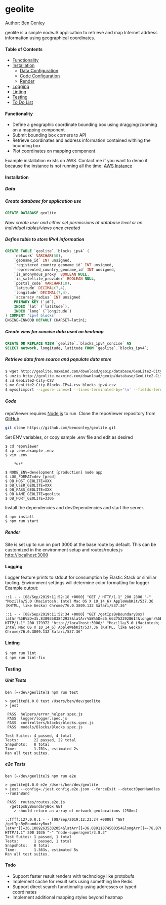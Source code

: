 # geolite
Author: [Ben Conley](http://benconley.net/)

geolite is a simple nodeJS application to retrieve and map Internet address information using geographical coordinates.
#### Table of Contents
* [Functionality](#Functionality)
* [Installation](#Installation)
    * [Data Configuration](#Data)
    * [Code Configuration](#Code)
    * [Render](#Render)
* [Logging](#Logging)
* [Linting](#Linting)
* [Testing](#Testing)
* [To Do List](#Todo)
#### Functionality
  * Define a geographic coordinate bounding box using dragging/zooming on a mapping component
  * Submit bounding box corners to API
  * Retrieve coordinates and address information contained withing the bounding box
  * Plot coordinates on mapping component

Example installation exists on AWS. Contact me if you want to demo it because the instance is not running all the time:
    [AWS Instance](http://ec2-54-69-77-46.us-west-2.compute.amazonaws.com:3000/)

#### Installation
##### Data
##### Create database for application use
```sql
CREATE DATABASE geolite
```
*Now create user and either set permissions at database level or on individual tables/views once created*
##### Define table to store IPv4 information
```sql
CREATE TABLE `geolite`.`blocks_ipv4` (
	`network` VARCHAR(50),
	`geoname_id` INT unsigned,
	`registered_country_geoname_id` INT unsigned,
	`represented_country_geoname_id` INT unsigned,
	`is_anonymous_proxy` BOOLEAN NULL,
	`is_satellite_provider` BOOLEAN NULL,
	`postal_code` VARCHAR(10),
	`latitude` DECIMAL(7,4),
	`longitude` DECIMAL(7,4),
	`accuracy_radius` INT unsigned
	PRIMARY KEY (`id`),
	INDEX `lat` (`latitude`),
	INDEX `long` (`longitude`)
) COMMENT 'ipv4 blocks'
ENGINE=INNODB DEFAULT CHARSET=latin1;
```
##### Create view for concise data used on heatmap
```sql
CREATE OR REPLACE VIEW `geolite`.`blocks_ipv4_concise` AS
SELECT network, longitude, latitude FROM `geolite`.`blocks_ipv4`;
```
##### Retrieve data from source and populate data store
```sh
$ wget http://geolite.maxmind.com/download/geoip/database/GeoLite2-City-CSV.zip
$ unzip http://geolite.maxmind.com/download/geoip/database/GeoLite2-City-CSV.zip
$ cd GeoLite2-City-CSV
$ mv GeoLite2-City-Blocks-IPv4.csv blocks_ipv4.csv
$ mysqlimport --ignore-lines=1 --lines-terminated-by='\n' --fields-terminated-by=',' --fields-enclosed-by='"' --verbose --local -hDB_HOST_GEOLITE -uDB_USER_GEOLITE -p geolite blocks_ipv4.csv
```
##### Code
repoViewer requires [Node.js](https://nodejs.org/) to run.
Clone the repoViewer repository from [GitHub](https://github.com/benconley)
```sh
git clone https://github.com/benconley/geolite.git
```
Set ENV variables, or copy sample .env file and edit as desired
```
$ cd repoViewer
$ cp .env.example .env
$ vim .env

    *or*

$ NODE_ENV=development [production] node app
$ LOG_FORMAT=dev [prod]
$ DB_HOST_GEOLITE=XXX
$ DB_USER_GEOLITE=XXX
$ DB_PASS_GEOLITE=XXX
$ DB_NAME_GEOLITE=geolite
$ DB_PORT_GEOLITE=3306
```
Install the dependencies and devDependencies and start the server.
```
$ npm install
$ npm run start
```
##### Render
Site is set up to run on port 3000 at the base route by default. This can be customized in the environment setup and routes/routes.js
[http://localhost:3000](http://localhost:3000)

#### Logging
Logger feature prints to stdout for consumption by Elastic Stack or similiar tooling. Environment settings will determine color formatting for logger
Example output:
```
::1 - - [08/Sep/2019:11:52:18 +0000] "GET / HTTP/1.1" 200 2800 "-" "Mozilla/5.0 (Macintosh; Intel Mac OS X 10_14_6) AppleWebKit/537.36 (KHTML, like Gecko) Chrome/76.0.3809.132 Safari/537.36"

::1 - - [08/Sep/2019:11:52:34 +0000] "GET /getIpsByBoundaryBox?latArr%5B%5D=35.83093683842937&latArr%5B%5D=35.6637522928614&longArr%5B%5D=-78.33293247262382&longArr%5B%5D=-78.85134983102226 HTTP/1.1" 200 179972 "http://localhost:3000/" "Mozilla/5.0 (Macintosh; Intel Mac OS X 10_14_6) AppleWebKit/537.36 (KHTML, like Gecko) Chrome/76.0.3809.132 Safari/537.36"
```
#### Linting
```sh
$ npm run lint
$ npm run lint-fix
```
#### Testing
##### Unit Tests
```
ben [~/dev/geolite]$ npm run test

> geolite@1.0.0 test /Users/ben/dev/geolite
> jest

 PASS  helpers/error_helper.spec.js
 PASS  logger/logger.spec.js
 PASS  controllers/blocks/blocks.spec.js
 PASS  models/Blocks/Blocks.spec.js

Test Suites: 4 passed, 4 total
Tests:       22 passed, 22 total
Snapshots:   0 total
Time:        1.701s, estimated 2s
Ran all test suites.
```
##### e2e Tests
```
ben [~/dev/geolite]$ npm run e2e

> geolite@1.0.0 e2e /Users/ben/dev/geolite
> jest --config=./jest.config.e2e.json --forceExit --detectOpenHandles --runInBand

 PASS  routes/routes.e2e.js
  /getIpsByBoundaryBox GET
    ✓ should return an array of network geolocations (258ms)

::ffff:127.0.0.1 - - [08/Sep/2019:12:21:24 +0000] "GET /getIpsByBoundaryBox?latArr[]=36.10092635302054&latArr[]=36.08011874560354&longArr[]=-78.87897578180763&longArr[]=-78.94124594629737 HTTP/1.1" 200 1036 "-" "node-superagent/3.8.3"
Test Suites: 1 passed, 1 total
Tests:       1 passed, 1 total
Snapshots:   0 total
Time:        1.363s, estimated 5s
Ran all test suites.
```
#### Todo
* Support faster result renders with technology like protobufs
* Implement cache for result sets using something like Redis
* Support direct search functionality using addresses or typed coordinates
* Implement additional mapping styles beyond heatmap